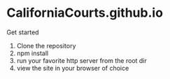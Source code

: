 # CaliforniaCourts.github.io

Get started

1) Clone the repository
2) npm install
3) run your favorite http server from the root dir
4) view the site in your browser of choice



